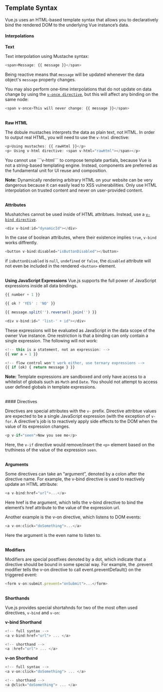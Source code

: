 ## Template Syntax

Vue.js uses an HTML-based template syntax that allows you to declaratively bind the rendered DOM to the underlying Vue instance’s data.

#### Interpolations

<b>Text</b>

Text interpolation using Mustache syntax:

```javascript
<span>Message: {{ message }}</span>
```

Being reactive means that ```message``` will be updated whenever the data object's ```message``` property changes.

You may also perform one-time interpolations that do not update on data change by using the [```v-once directive```](https://vuejs.org/v2/api/#v-once), but this will affect any binding on the same node:

```javascript
<span v-once>This will never change: {{ message }}</span>
```
<br>
<b>Raw HTML</b>

The dobule mustaches interprets the data as plain text, not HTML. In order to output real HTML, you will need to use the ```v-html``` directive: 

```javascript
<p>Using mustaches: {{ rawHtml }}</p>
<p> Using v-html directive: <span v-html="rawHtml"></span></p>
```
<p>
You cannot use ```v-html``` to compose template partials, because Vue is not a string-based templating engine. Instead, components are preferred as the fundamental unit for UI reuse and composition.
</p>

<p><b>Note:</b>
Dynamically rendering arbitrary HTML on your website can be very dangerous because it can easily lead to XSS vulnerabilities. Only use HTML interpolation on trusted content and never on user-provided content.
</p>

<br>
<b>Attributes</b>

Mushatches cannot be used inside of HTML attribtues. Instead, use a [```v-bind directive```](https://vuejs.org/v2/api/#v-bind).

```javascript
<div v-bind:id="dynamicId"></div>
```

In the case of boolean attributes, where their existence implies ```true```, ```v-bind``` works diffrently.

```javascript
<button v-bind:disabled="isButtonDisabled"></button>
```
if ```isButtonDisabled``` is ```null```, ```undefined``` or ```false```, the ```disabled``` attribute will not even be included in the rendered ```<button>``` element.

<br>
<b>Using JavaScript Expressions</b>
Vue.js supports the full power of JavaScript expressions inside all data bindings.

```javascript
{{ number + 1 }}

{{ ok ? 'YES' : 'NO' }}

{{ message.split('').reverse().join('') }}

<div v-bind:id=" 'list-' + id"></div>
```

These expressions will be evaluated as JavaScript in the data scope of the owner Vue instance. One restriction is that a binding can only contain a single expression. The following will not work:

```javascript
<!-- this is a statement, not an expression: -->
{{ var a = 1 }}

<!-- flow control won't work either, use ternary expressions -->
{{ if (ok) { return message } }}
```
<b>Note:</b> Template expressions are sandboxed and only have access to a whitelist of globals such as ```Math``` and ```Date```. You should not attempt to access user defined globals in template expressions.

<br>
#### Directives

Directives are special attributes with the ```v-``` prefix. Directive attribtue values are expected to be a single JavaScript expression (with the exception of ```v-for```. A directive's job is to reactively apply side effects to the DOM when the value of its expression changes. 

```javascript
<p v-if="seen">Now you see me</p>
```
 Here, the ```v-if``` directive would remove/insert the ```<p>``` element based on the truthiness of the value of the expression ```seen```.
 
 <br>
 <b>Arguments</b>
 
Some directives can take an “argument”, denoted by a colon after the directive name. For example, the v-bind directive is used to reactively update an HTML attribute:

```javascript
<a v-bind:href="url">...</a>
```

Here href is the argument, which tells the v-bind directive to bind the element’s href attribute to the value of the expression url.

Another example is the v-on directive, which listens to DOM events:

```javascript
<a v-on:click="doSomething">...</a>
```

Here the argument is the even name to listen to. 

<br>
<b>Modifiers</b>

Modifiers are special postfixes denoted by a dot, which indicate that a directive should be bound in some special way. For example, the .prevent modifier tells the v-on directive to call event.preventDefault() on the triggered event:

```javascript
<form v-on:submit.prevent="onSubmit">...</form>
```

<br>
<b>Shorthands</b>

Vue.js provides special shortahnds for two of the most often used directives, 
```v-bind``` and ```v-on```:

<b>v-bind Shorthand</b>

```javascript
<!-- full syntax -->
<a v-bind:href="url"> ... </a>

<!-- shorthand -->
<a :href="url"> ... </a>
```
<b>v-on Shorthand</b>

```javascript
<!-- full syntax -->
<a v-on:click="doSomething"> ... </a>

<!-- shorthand -->
<a @click="doSomething"> ... </a>
```